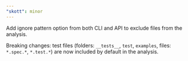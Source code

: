 ```yaml
---
"skott": minor
---
```


Add ignore pattern option from both CLI and API to exclude files from the analysis.

Breaking changes: test files (folders: `__tests__`, `test`, `examples`, files: `*.spec.*`, `*.test.*`) are now included by default in the analysis.
